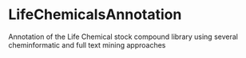 # LifeChemicalsAnnotation
Annotation of the Life Chemical stock compound library using several cheminformatic and full text mining approaches
